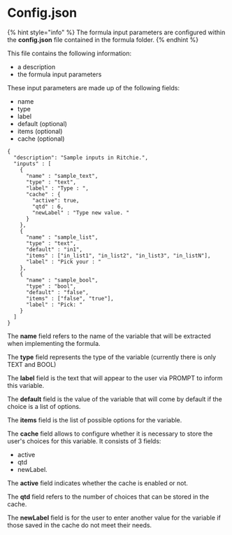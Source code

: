 # Config.json

{% hint style="info" %}
The formula input parameters are configured within the **config.json** file contained in the formula folder.
{% endhint %}

This file contains the following information: 

* a description 
* the formula input parameters 

These input parameters are made up of the following fields: 

* name 
* type
* label 
* default \(optional\) 
* items \(optional\) 
* cache \(optional\)

```text
{
  "description": "Sample inputs in Ritchie.",
  "inputs" : [
    {
      "name" : "sample_text",
      "type" : "text",
      "label" : "Type : ",
      "cache" : {
        "active": true,
        "qtd" : 6,
        "newLabel" : "Type new value. "
      }
    },
    {
      "name" : "sample_list",
      "type" : "text",
      "default" : "in1",
      "items" : ["in_list1", "in_list2", "in_list3", "in_listN"],
      "label" : "Pick your : "
    },
    {
      "name" : "sample_bool",
      "type" : "bool",
      "default" : "false",
      "items" : ["false", "true"],
      "label" : "Pick: "
    }
  ]
}
```

The **name** field refers to the name of the variable that will be extracted when implementing the formula. 

The **type** field represents the type of the variable \(currently there is only TEXT and BOOL\) 

The **label** field is the text that will appear to the user via PROMPT to inform this variable. 

The **default** field is the value of the variable that will come by default if the choice is a list of options. 

The **items** field is the list of possible options for the variable. 

The **cache** field allows to configure whether it is necessary to store the user's choices for this variable. It consists of 3 fields: 

* active 
* qtd 
* newLabel. 

The **active** field indicates whether the cache is enabled or not. 

The **qtd** field refers to the number of choices that can be stored in the cache.

The **newLabel** field is for the user to enter another value for the variable if those saved in the cache do not meet their needs.

